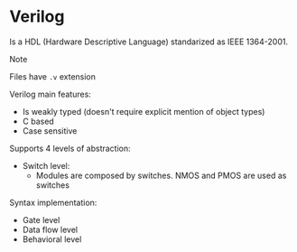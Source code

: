 # Verilog

Is a HDL (Hardware Descriptive Language) standarized as IEEE 1364-2001.

>[!Note]
>Files have `.v` extension

Verilog main features:
- Is weakly typed (doesn't require explicit mention of object types)
- C based
- Case sensitive


Supports 4 levels of abstraction:
- Switch level:
	- Modules are composed by switches. NMOS and PMOS are used as switches

Syntax implementation: 


- Gate level
- Data flow level
- Behavioral level



